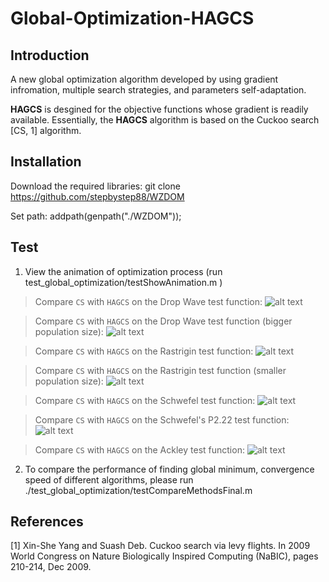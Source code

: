 # Global-Optimization-HAGCS

## Introduction
A new global optimization algorithm developed by using gradient infromation, multiple search strategies, and parameters self-adaptation. 

**HAGCS** is desgined for the objective functions whose gradient is readily available. Essentially, the **HAGCS** algorithm is based on the Cuckoo search [CS, 1] algorithm.

## Installation
Download the required libraries: git clone https://github.com/stepbystep88/WZDOM

Set path: addpath(genpath("./WZDOM"));

## Test

1. View the animation of optimization process (run test_global_optimization/testShowAnimation.m )

> Compare `CS` with `HAGCS` on the Drop Wave test function:
> ![alt text](https://github.com/stepbystep88/Global-Optimization-HAGCS/blob/master/frames/Cmp_CS_HAGCS_Drop%20Wave_25.gif)

> Compare `CS` with `HAGCS` on the Drop Wave test function (bigger population size):
> ![alt text](https://github.com/stepbystep88/Global-Optimization-HAGCS/blob/master/frames/Cmp_CS_HAGCS_Drop%20Wave_100.gif)

> Compare `CS` with `HAGCS` on the Rastrigin test function:
> ![alt text](https://github.com/stepbystep88/Global-Optimization-HAGCS/blob/master/frames/Cmp_CS_HAGCS_Rastrigin_25.gif)

> Compare `CS` with `HAGCS` on the Rastrigin test function (smaller population size):
> ![alt text](https://github.com/stepbystep88/Global-Optimization-HAGCS/blob/master/frames/Cmp_CS_HAGCS_Rastrigin_5.gif)

> Compare `CS` with `HAGCS` on the Schwefel test function:
> ![alt text](https://github.com/stepbystep88/Global-Optimization-HAGCS/blob/master/frames/Cmp_CS_HAGCS_Schwefel.gif)

> Compare `CS` with `HAGCS` on the Schwefel's P2.22 test function:
> ![alt text](https://github.com/stepbystep88/Global-Optimization-HAGCS/blob/master/frames/Cmp_CS_HAGCS_Schwefel's%20P2.22.gif)

> Compare `CS` with `HAGCS` on the Ackley test function:
> ![alt text](https://github.com/stepbystep88/Global-Optimization-HAGCS/blob/master/frames/Cmp_CS_HAGCS_Ackley.gif)

2. To compare the performance of finding global minimum, convergence speed of different algorithms, please run ./test_global_optimization/testCompareMethodsFinal.m

## References
[1] Xin-She Yang and Suash Deb. Cuckoo search via levy flights. In 2009 World Congress on Nature Biologically Inspired Computing (NaBIC), pages 210-214, Dec 2009.
